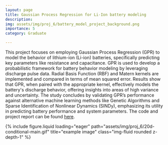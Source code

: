 ```yaml
---
layout: page
title: Gaussian Process Regression for Li-Ion battery modeling
description: 
img: assets/img/proj_6/battery_model_project_background.png
importance: 5
category: Graduate

---
```


This project focuses on employing Gaussian Process Regression (GPR) to model the behavior of lithium-ion (Li-ion) batteries, specifically predicting key parameters like resistance and capacitance. GPR is used to develop a probabilistic framework for battery behavior modeling by leveraging discharge pulse data. Radial Basis Function (RBF) and Matern kernels are implemented and compared in terms of mean squared error. Results show that GPR, when paired with the appropriate kernel, effectively models the battery's discharge behavior, offering insights into areas of high variance and uncertainty. The study concludes by validating GPR’s performance against alternative machine learning methods like Genetic Algorithms and Sparse Identification of Nonlinear Dynamics (SINDy), emphasizing its utility in predicting battery performance and system parameters. The code and project report can be found [here](https://github.com/amantiwary10/ME599-Data-Driven-Dynamics/tree/main).

<div class="row mt-3">
    <div class="col-sm mt-3 mt-md-0">
        {% include figure.liquid loading="eager" path="assets/img/proj_6/20d-conditional-main.gif" title="example image" class="img-fluid rounded z-depth-1" %}
    </div>
</div>